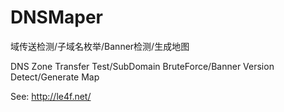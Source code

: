 DNSMaper
======

域传送检测/子域名枚举/Banner检测/生成地图

DNS Zone Transfer Test/SubDomain BruteForce/Banner Version Detect/Generate Map

See: http://le4f.net/
